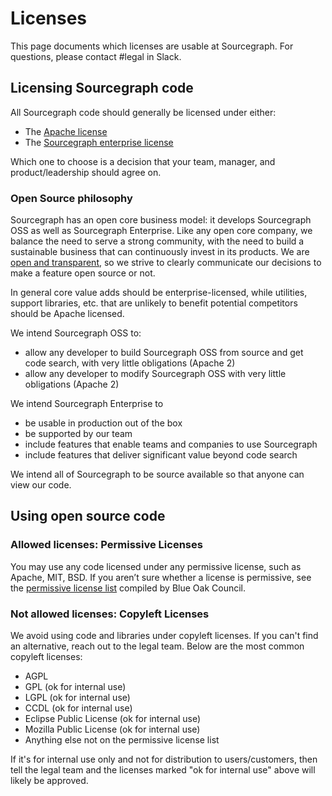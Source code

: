 # Licenses

This page documents which licenses are usable at Sourcegraph. For questions, please contact #legal in Slack.

## Licensing Sourcegraph code

All Sourcegraph code should generally be licensed under either:

- The [Apache license](https://github.com/sourcegraph/sourcegraph/blob/main/LICENSE.apache)
- The [Sourcegraph enterprise license](https://github.com/sourcegraph/sourcegraph/blob/main/LICENSE.enterprise)

Which one to choose is a decision that your team, manager, and product/leadership should agree on.

### Open Source philosophy

Sourcegraph has an open core business model: it develops Sourcegraph OSS as well as Sourcegraph Enterprise. Like any open core company, we balance the need to serve a strong community, with the need to build a sustainable business that can continuously invest in its products. We are [open and transparent](../../company/values.md#open-and-transparent), so we strive to clearly communicate our decisions to make a feature open source or not.

In general core value adds should be enterprise-licensed, while utilities, support libraries, etc. that are unlikely to benefit potential competitors should be Apache licensed.

We intend Sourcegraph OSS to:

- allow any developer to build Sourcegraph OSS from source and get code search, with very little obligations (Apache 2)
- allow any developer to modify Sourcegraph OSS with very little obligations (Apache 2)

We intend Sourcegraph Enterprise to

- be usable in production out of the box
- be supported by our team
- include features that enable teams and companies to use Sourcegraph
- include features that deliver significant value beyond code search

We intend all of Sourcegraph to be source available so that anyone can view our code.

## Using open source code

### Allowed licenses: Permissive Licenses

You may use any code licensed under any permissive license, such as Apache, MIT, BSD. If you aren’t sure whether a license is permissive, see the [permissive license list](https://blueoakcouncil.org/list) compiled by Blue Oak Council.

### Not allowed licenses: Copyleft Licenses

We avoid using code and libraries under copyleft licenses. If you can't find an alternative, reach out to the legal team. Below are the most common copyleft licenses:

- AGPL
- GPL (ok for internal use)
- LGPL (ok for internal use)
- CCDL (ok for internal use)
- Eclipse Public License (ok for internal use)
- Mozilla Public License (ok for internal use)
- Anything else not on the permissive license list

If it's for internal use only and not for distribution to users/customers, then tell the legal team and the licenses marked "ok for internal use" above will likely be approved.

